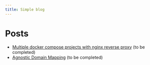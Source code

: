 ```yaml
---
title: Simple blog
---
```


# Posts

* [Multiple docker compose projects with nginx reverse proxy](post/post2.md) (to be completed)
* [Agnostic Domain Mapping](post/post1.md) (to be completed)
